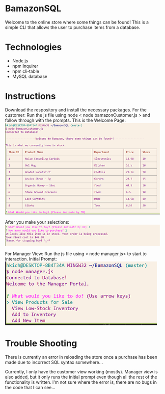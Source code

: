 # BamazonSQL
Welcome to the online store where some things can be found!
This is a simple CLI that allows the user to purchase items from a database.

# Technologies
- Node.js
- npm Inquirer
- npm cli-table
- MySQL database

# Instructions
Download the respository and install the necessary packages. 
For the customer:
Run the js file using node < node bamazonCustomer.js > and follow through with the prompts. 
This is the Welcome Page:
![alt text](https://github.com/hkichen/BamazonSQL/blob/master/images/connect_welcome.PNG)

After you make your selections:
![alttext](https://github.com/hkichen/BamazonSQL/blob/master/images/purchase.PNG)

For Manager View:
Run the js file using < node manager.js> to start to interaction.
Initial Prompt:
![alttext](https://github.com/hkichen/BamazonSQL/blob/master/images/manager1.PNG)


# Trouble Shooting
There is currently an error in reloading the store once a purchase has been made due to incorrect SQL syntax somewhere...

Currently, I only have the customer view working (mostly). Manager view is also added, but it only runs the initial prompt even though all the rest of the functionality is written. I'm not sure where the error is, there are no bugs in the code that I can see...
